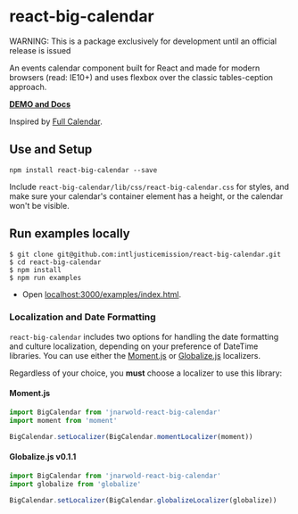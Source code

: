 # react-big-calendar

WARNING: This is a package exclusively for development until an official release is issued

An events calendar component built for React and made for modern browsers (read: IE10+) and uses flexbox over the classic tables-ception approach.

[**DEMO and Docs**](http://intljusticemission.github.io/react-big-calendar/examples/index.html)

Inspired by [Full Calendar](http://fullcalendar.io/).

## Use and Setup

`npm install react-big-calendar --save`

Include `react-big-calendar/lib/css/react-big-calendar.css` for styles, and make sure your calendar's container
element has a height, or the calendar won't be visible.

## Run examples locally

```
$ git clone git@github.com:intljusticemission/react-big-calendar.git
$ cd react-big-calendar
$ npm install
$ npm run examples
```

* Open [localhost:3000/examples/index.html](http://localhost:3000/examples/index.html).

### Localization and Date Formatting

`react-big-calendar` includes two options for handling the date formatting and culture localization, depending
on your preference of DateTime libraries. You can use either the [Moment.js](http://momentjs.com/) or [Globalize.js](https://github.com/jquery/globalize) localizers.

Regardless of your choice, you **must** choose a localizer to use this library:

#### Moment.js

```js
import BigCalendar from 'jnarwold-react-big-calendar'
import moment from 'moment'

BigCalendar.setLocalizer(BigCalendar.momentLocalizer(moment))
```

#### Globalize.js v0.1.1

```js
import BigCalendar from 'jnarwold-react-big-calendar'
import globalize from 'globalize'

BigCalendar.setLocalizer(BigCalendar.globalizeLocalizer(globalize))
```
